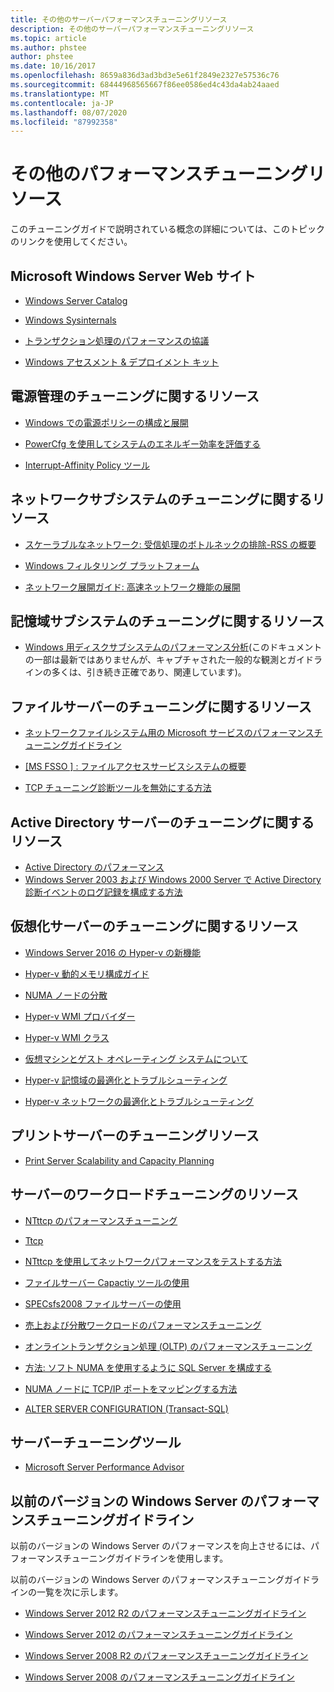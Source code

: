 ```yaml
---
title: その他のサーバーパフォーマンスチューニングリソース
description: その他のサーバーパフォーマンスチューニングリソース
ms.topic: article
ms.author: phstee
author: phstee
ms.date: 10/16/2017
ms.openlocfilehash: 8659a836d3ad3bd3e5e61f2849e2327e57536c76
ms.sourcegitcommit: 68444968565667f86ee0586ed4c43da4ab24aaed
ms.translationtype: MT
ms.contentlocale: ja-JP
ms.lasthandoff: 08/07/2020
ms.locfileid: "87992358"
---
```

# <a name="additional-performance-tuning-resources"></a>その他のパフォーマンスチューニングリソース

このチューニングガイドで説明されている概念の詳細については、このトピックのリンクを使用してください。

## <a name="microsoft-windows-server-websites"></a>Microsoft Windows Server Web サイト
-   [Windows Server Catalog](https://www.windowsservercatalog.com/)

-   [Windows Sysinternals](/sysinternals/)

-   [トランザクション処理のパフォーマンスの協議](http://www.tpc.org/)

-   [Windows アセスメント &amp; デプロイメント キット](https://developer.microsoft.com/windows/hardware/windows-assessment-deployment-kit)

## <a name="power-management-tuning-resources"></a>電源管理のチューニングに関するリソース

-   [Windows での電源ポリシーの構成と展開](/windows-hardware/customize/power-settings/configure-processor-power-management-options)

-   [PowerCfg を使用してシステムのエネルギー効率を評価する](/previous-versions/windows/it-pro/windows-vista/cc748940(v=ws.10))

-   [Interrupt-Affinity Policy ツール](https://support.microsoft.com/kb/252867)

## <a name="networking-subsystem-tuning-resources"></a>ネットワークサブシステムのチューニングに関するリソース

-   [スケーラブルなネットワーク: 受信処理のボトルネックの排除-RSS の概要](https://download.microsoft.com/download/5/D/6/5D6EAF2B-7DDF-476B-93DC-7CF0072878E6/NDIS_RSS.doc)

-   [Windows フィルタリング プラットフォーム](/windows-hardware/drivers/network/porting-packet-processing-drivers-and-apps-to-wfp)

-   [ネットワーク展開ガイド: 高速ネットワーク機能の展開](/previous-versions/windows/it-pro/windows-server-2008-R2-and-2008/gg162681(v=ws.10))

## <a name="storage-subsystem-tuning-resources"></a>記憶域サブシステムのチューニングに関するリソース

-   [Windows 用ディスクサブシステムのパフォーマンス分析](https://download.microsoft.com/download/e/b/a/eba1050f-a31d-436b-9281-92cdfeae4b45/subsys_perf.doc)(このドキュメントの一部は最新ではありませんが、キャプチャされた一般的な観測とガイドラインの多くは、引き続き正確であり、関連しています)。

## <a name="file-server-tuning-resources"></a>ファイルサーバーのチューニングに関するリソース

-   [ネットワークファイルシステム用の Microsoft サービスのパフォーマンスチューニングガイドライン](/previous-versions/tn-archive/bb463205(v=technet.10))

-   [\[MS FSSO \] : ファイルアクセスサービスシステムの概要](https://download.microsoft.com/download/5/0/1/501ED102-E53F-4CE0-AA6B-B0F93629DDC6/Windows/%5bMS-FSSO%5d.pdf)

-   [TCP チューニング診断ツールを無効にする方法](https://support.microsoft.com/kb/967475)

## <a name="active-directory-server-tuning-resources"></a>Active Directory サーバーのチューニングに関するリソース
-   [Active Directory のパフォーマンス](/previous-versions/dn567654(v=vs.85))
-   [Windows Server 2003 および Windows 2000 Server で Active Directory 診断イベントのログ記録を構成する方法](https://support.microsoft.com/kb/314980)

## <a name="virtualization-server-tuning-resources"></a>仮想化サーバーのチューニングに関するリソース

-   [Windows Server 2016 の Hyper-v の新機能](../../virtualization/hyper-v/what-s-new-in-hyper-v-on-windows.md)

-   [Hyper-v 動的メモリ構成ガイド](/previous-versions/windows/it-pro/windows-server-2008-R2-and-2008/ff817651(v=ws.10))

-   [NUMA ノードの分散](/archive/blogs/winserverperformance/numa-node-balancing)

-   [Hyper-v WMI プロバイダー](/previous-versions/windows/desktop/virtual/windows-virtualization-portal)

-   [Hyper-v WMI クラス](/previous-versions/windows/desktop/virtual/virtualization-wmi-classes)

-   [仮想マシンとゲスト オペレーティング システムについて](/previous-versions/windows/it-pro/windows-server-2008-R2-and-2008/cc794868(v=ws.10))

-   [Hyper-v 記憶域の最適化とトラブルシューティング](/archive/blogs/microsoft_press/new-book-optimizing-and-troubleshooting-hyper-v-storage)

-   [Hyper-v ネットワークの最適化とトラブルシューティング](https://blogs.msdn.com/b/microsoft_press/archive/2013/07/12/rtm-d-today-optimizing-and-troubleshooting-hyper-v-networking.aspx)

## <a name="print-server-tuning-resources"></a>プリントサーバーのチューニングリソース

-   [Print Server Scalability and Capacity Planning](/previous-versions/windows/it-pro/windows-server-2012-R2-and-2012/dn554243(v=ws.11))

## <a name="server-workload-tuning-resources"></a>サーバーのワークロードチューニングのリソース

-   [NTttcp のパフォーマンスチューニング](/previous-versions/dn567663(v=vs.85))

-   [Ttcp](http://en.wikipedia.org/wiki/Ttcp)

-   [NTttcp を使用してネットワークパフォーマンスをテストする方法](https://msdn.microsoft.com/windows/hardware/gg463264.aspx)

-   [ファイルサーバー Capactiy ツールの使用](/previous-versions/dn567658(v=vs.85))

-   [SPECsfs2008 ファイルサーバーの使用](/previous-versions/dn567653(v=vs.85))

-   [売上および分散ワークロードのパフォーマンスチューニング](/previous-versions/dn567646(v=vs.85))

-   [オンライントランザクション処理 (OLTP) のパフォーマンスチューニング](/previous-versions/dn567642(v=vs.85))

-   [方法: ソフト NUMA を使用するように SQL Server を構成する](https://go.microsoft.com/fwlink/?LinkId=98292)

-   [NUMA ノードに TCP/IP ポートをマッピングする方法](https://go.microsoft.com/fwlink/?LinkId=98293)

-   [ALTER SERVER CONFIGURATION (Transact-SQL)](/sql/t-sql/statements/alter-server-configuration-transact-sql?view=sql-server-ver15)


## <a name="server-tuning-tools"></a>サーバーチューニングツール

-   [Microsoft Server Performance Advisor](/previous-versions/dn481522(v=vs.85))

## <a name="performance-tuning-guidelines-for-previous-versions-of-windows-server"></a>以前のバージョンの Windows Server のパフォーマンスチューニングガイドライン


以前のバージョンの Windows Server のパフォーマンスを向上させるには、パフォーマンスチューニングガイドラインを使用します。

以前のバージョンの Windows Server のパフォーマンスチューニングガイドラインの一覧を次に示します。

-   [Windows Server 2012 R2 のパフォーマンスチューニングガイドライン](https://www.microsoft.com/download/details.aspx?id=51960)

-   [Windows Server 2012 のパフォーマンスチューニングガイドライン](https://download.microsoft.com/download/0/0/B/00BE76AF-D340-4759-8ECD-C80BC53B6231/performance-tuning-guidelines-windows-server-2012.docx)

-   [Windows Server 2008 R2 のパフォーマンスチューニングガイドライン](https://download.microsoft.com/download/6/B/2/6B2EBD3A-302E-4553-AC00-9885BBF31E21/Perf-tun-srv-R2.docx)

-   [Windows Server 2008 のパフォーマンスチューニングガイドライン](https://download.microsoft.com/download/9/c/5/9c5b2167-8017-4bae-9fde-d599bac8184a/Perf-tun-srv.docx)